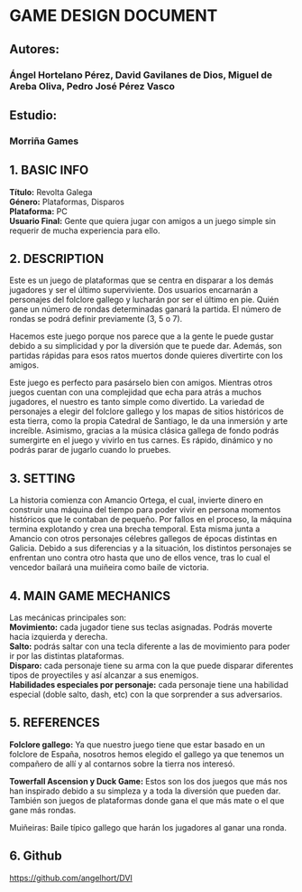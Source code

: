 # GAME DESIGN DOCUMENT
## Autores: <br>
### Ángel Hortelano Pérez, David Gavilanes de Dios, Miguel de Areba Oliva, Pedro José Pérez Vasco
## Estudio: 
### Morriña Games
## 1. BASIC INFO
**Título:** Revolta Galega<br>
**Género:** Plataformas, Disparos<br>
**Plataforma:** PC<br>
**Usuario Final:** Gente que quiera jugar con amigos a un juego simple sin requerir de mucha experiencia para ello.<br>

## 2. DESCRIPTION
<p>Este es un juego de plataformas que se centra en disparar a los demás jugadores y ser el último superviviente. Dos usuarios encarnarán a personajes del folclore gallego y lucharán por ser el último en pie. Quién gane un número de rondas determinadas ganará la partida. El número de rondas se podrá definir previamente (3, 5 o 7).<br>

Hacemos este juego porque nos parece que a la gente le puede gustar debido a su simplicidad y por la diversión que te puede dar. Además, son partidas rápidas para esos ratos muertos donde quieres divertirte con los amigos.<br>

Este juego es perfecto para pasárselo bien con amigos. Mientras otros juegos cuentan con una complejidad que echa para atrás a muchos jugadores, el nuestro es tanto simple como divertido. La variedad de personajes a elegir del folclore gallego y los mapas de sitios históricos de esta tierra, como la propia Catedral de Santiago, le da una inmersión y arte increíble. Asimismo, gracias a la música clásica gallega de fondo podrás sumergirte en el juego y vivirlo en tus carnes. Es rápido, dinámico y no podrás parar de jugarlo cuando lo pruebes.</p>

## 3. SETTING
<p>La historia comienza con Amancio Ortega, el cual, invierte dinero en construir una máquina del tiempo para poder vivir en persona momentos históricos que le contaban de pequeño. Por fallos en el proceso, la máquina termina explotando y crea una brecha temporal. Esta misma junta a Amancio con otros personajes célebres gallegos de épocas distintas en Galicia. Debido a sus diferencias y a la situación, los distintos personajes se enfrentan uno contra otro hasta que uno de ellos vence, tras lo cual el vencedor bailará una muiñeira como baile de victoria.</p>

## 4. MAIN GAME MECHANICS

Las mecánicas principales son:<br>
**Movimiento:** cada jugador tiene sus teclas asignadas. Podrás moverte hacia izquierda y derecha.<br>
**Salto:** podrás saltar con una tecla diferente a las de movimiento para poder ir por las distintas plataformas.<br>
**Disparo:** cada personaje tiene su arma con la que puede disparar diferentes tipos de proyectiles y así alcanzar a sus enemigos.<br>
**Habilidades especiales por personaje:** cada personaje tiene una habilidad especial (doble salto, dash, etc) con la que sorprender a sus adversarios.

## 5. REFERENCES
**Folclore gallego:** Ya que nuestro juego tiene que estar basado en un folclore de España, nosotros hemos elegido el gallego ya que tenemos un compañero de allí y al contarnos sobre la tierra nos interesó.

**Towerfall Ascension y Duck Game:** Estos son los dos juegos que más nos han inspirado debido a su simpleza y a toda la diversión que pueden dar. También son juegos de plataformas donde gana el que más mate o el que gane más rondas.

Muiñeiras: Baile típico gallego que harán los jugadores al ganar una ronda.

## 6. Github
https://github.com/angelhort/DVI

